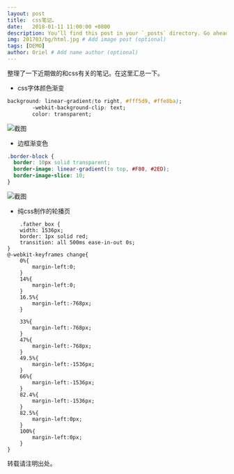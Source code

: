 ```yaml
---
layout: post
title:  css笔记。
date:   2018-01-11 11:00:00 +0800
description: You’ll find this post in your `_posts` directory. Go ahead and edit it and re-build the site to see your changes. # Add post description (optional)
img: 201703/bg/html.jpg # Add image post (optional)
tags: [DEMO]
author: Oriel # Add name author (optional)
---
```



整理了一下近期做的和css有关的笔记。在这里汇总一下。

- css字体颜色渐变
```css
background: linear-gradient(to right, #fff5d9, #ffe8ba);
        -webkit-background-clip: text;
        color: transparent;
```

   ![截图]({{site.baseurl}}/assets/img/cssdemo/1.png)

- 边框渐变色
```css
.border-block {
  border: 10px solid transparent;
  border-image: linear-gradient(to top, #F80, #2ED);
  border-image-slice: 10;
}
```

   ![截图]({{site.baseurl}}/assets/img/cssdemo/2.png)

- 纯css制作的轮播页
```
	.father_box {
    width: 1536px;
    border: 1px solid red;
    transition: all 500ms ease-in-out 0s;
}
@-webkit-keyframes change{
    0%{
        margin-left:0;
    }
    14%{
        margin-left:0;
    }
    16.5%{
        margin-left:-768px;
    }

    33%{
        margin-left:-768px;
    }
    47%{
        margin-left:-768px;
    }
    49.5%{
        margin-left:-1536px;
    }
    66%{
        margin-left:-1536px;
    }
    82.4%{
        margin-left:-1536px;
    }
    82.5%{
        margin-left:0px;
    }
    100%{
        margin-left:0px;
    }
}
```

   

转载请注明出处。